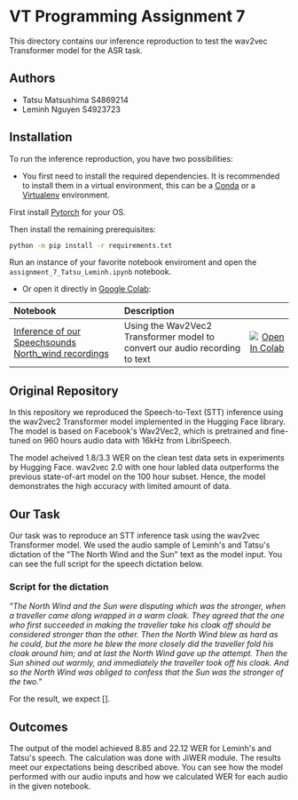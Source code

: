 # VT Programming Assignment 7

This directory contains our inference reproduction to test the wav2vec Transformer model for the ASR task.

## Authors

- Tatsu Matsushima S4869214
- Leminh Nguyen S4923723

## Installation

To run the inference reproduction, you have two possibilities:

- You first need to install the required dependencies. It is recommended to install them in a virtual environment, this can be a [Conda](https://docs.conda.io/en/latest/) or a [Virtualenv](https://virtualenv.pypa.io/en/latest/) environment.

First install [Pytorch](https://pytorch.org/get-started/locally/) for your OS.

Then install the remaining prerequisites:

```sh
python -m pip install -r requirements.txt
```

Run an instance of your favorite notebook enviroment and open the `assignment_7_Tatsu_Leminh.ipynb` notebook.

- Or open it directly in [Google Colab](https://colab.research.google.com/):

| Notebook                                                     | Description                                                  |                                                              |
| :----------------------------------------------------------- | :----------------------------------------------------------- | -----------------------------------------------------------: |
| [Inference of our Speechsounds North_wind recordings](https://colab.research.google.com/drive/1miIUmG_4x8fNbpJ0X8FrwxIJMm3SmUbx?usp=sharing) | Using the Wav2Vec2 Transformer model to convert our audio recording to text | [![Open In Colab](https://colab.research.google.com/assets/colab-badge.svg)](https://colab.research.google.com/drive/1miIUmG_4x8fNbpJ0X8FrwxIJMm3SmUbx?usp=sharing) |

## Original Repository

In this repository we reproduced the Speech-to-Text (STT) inference using the wav2vec2 Transformer model implemented in the Hugging Face library. The model is based on Facebook's Wav2Vec2, which is pretrained and fine-tuned on 960 hours audio data with 16kHz from LibriSpeech.

The model acheived 1.8/3.3 WER on the clean test data sets in experiments by Hugging Face. wav2vec 2.0 with one hour labled data outperforms the previous state-of-art model on the 100 hour subset. Hence, the model demonstrates the high accuracy with limited amount of data.

## Our Task

Our task was to reproduce an STT inference task using the wav2vec Transformer model. We used the audio sample of Leminh's and Tatsu's dictation of the "The North Wind and the Sun" text as the model input. You can see the full script for the speech dictation below.

### Script for the dictation

*"The North Wind and the Sun were disputing which was the stronger, when a traveller came along wrapped in a warm cloak. They agreed that the one who first succeeded in making the traveller take his cloak off should be considered stronger than the other. Then the North Wind blew as hard as he could, but the more he blew the more closely did the traveller fold his cloak around him; and at last the North Wind gave up the attempt. Then the Sun shined out warmly, and immediately the traveller took off his cloak. And so the North Wind was obliged to confess that the Sun was the stronger of the two."*

For the result, we expect [].

## Outcomes
The output of the model achieved 8.85 and 22.12 WER for Leminh's and Tatsu's speech. The calculation was done with JiWER module. The results meet our expectations being described above. You can see how the model performed with our audio inputs and how we calculated WER for each audio in the given notebook. 
